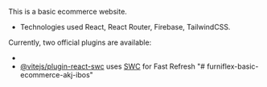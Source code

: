 This is a basic ecommerce website. 
- Technologies used React, React Router, Firebase, TailwindCSS.

Currently, two official plugins are available:

- 
- [@vitejs/plugin-react-swc](https://github.com/vitejs/vite-plugin-react-swc) uses [SWC](https://swc.rs/) for Fast Refresh
"# furniflex-basic-ecommerce-akj-ibos" 
